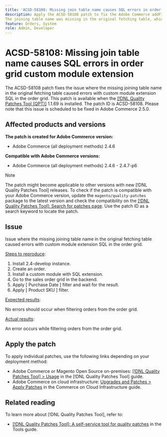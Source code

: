 ```yaml
---
title: 'ACSD-58108: Missing join table name causes SQL errors in order grid custom module extension'
description: Apply the ACSD-58108 patch to fix the Adobe Commerce addFilterToMap function is not working for certain columns when after joining the [sales_order_item] table to the order grid, resulting in an error while filtering.
The joining table name was missing in the original fetching table, which created an issue with the custom module extension SQL of order grid.
feature: Orders, System
role: Admin, Developer
---
```


# ACSD-58108: Missing join table name causes SQL errors in order grid custom module extension

The ACSD-58108 patch fixes the issue where the missing joining table name in the original fetching table caused errors with custom module extension SQL in the order grid. This patch is available when the [[!DNL Quality Patches Tool (QPT)]](/help/tools/quality-patches-tool/quality-patches-tool-to-self-serve-quality-patches.md) 1.1.69 is installed. The patch ID is ACSD-58108. Please note that this issue is scheduled to be fixed in Adobe Commerce 2.5.0.

## Affected products and versions

**The patch is created for Adobe Commerce version:**

* Adobe Commerce (all deployment methods) 2.4.6

**Compatible with Adobe Commerce versions:**

* Adobe Commerce (all deployment methods) 2.4.6 - 2.4.7-p6

>[!NOTE]
>
>The patch might become applicable to other versions with new [!DNL Quality Patches Tool] releases. To check if the patch is compatible with your Adobe Commerce version, update the `magento/quality-patches` package to the latest version and check the compatibility on the [[!DNL Quality Patches Tool]: Search for patches page](https://experienceleague.adobe.com/tools/commerce-quality-patches/index.html). Use the patch ID as a search keyword to locate the patch.

## Issue

Issue where the missing joining table name in the original fetching table caused errors with custom module extension SQL in the order grid.

<u>Steps to reproduce</u>:

01. Install 2.4-develop instance.
02. Create an order.
03. Install a custom module with SQL extension.
04. Go to the sales order grid in the backend.
05. Apply [ Purchase Date ] filter and wait for the result.
06. Apply [ Product SKU ] filter.

<u>Expected results</u>:

No errors should occur when filtering orders from the order grid.

<u>Actual results</u>:

An error occurs while filtering orders from the order grid.

## Apply the patch

To apply individual patches, use the following links depending on your deployment method:

* Adobe Commerce or Magento Open Source on-premises: [[!DNL Quality Patches Tool] > Usage](/help/tools/quality-patches-tool/usage.md) in the [!DNL Quality Patches Tool] guide.
* Adobe Commerce on cloud infrastructure: [Upgrades and Patches > Apply Patches](https://experienceleague.adobe.com/docs/commerce-cloud-service/user-guide/develop/upgrade/apply-patches.html) in the Commerce on Cloud Infrastructure guide.

## Related reading

To learn more about [!DNL Quality Patches Tool], refer to:

* [[!DNL Quality Patches Tool]: A self-service tool for quality patches](/help/tools/quality-patches-tool/quality-patches-tool-to-self-serve-quality-patches.md) in the Tools guide.